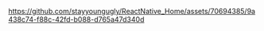 


https://github.com/stayyoungugly/ReactNative_Home/assets/70694385/9a438c74-f88c-42fd-b088-d765a47d340d




